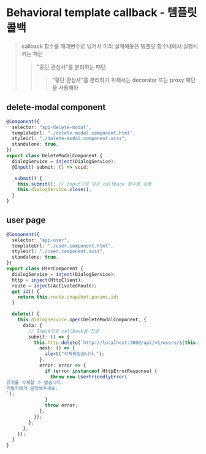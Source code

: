 # Behavioral template callback - 템플릿 콜백

> callback 함수를 매개변수로 넘겨서 미리 설계해놓은 템플릿 함수내에서 실행시키는 패턴
>
> > "종단 관심사"를 분리하는 패턴
> >
> > > "횡단 관심사"를 분리하기 위해서는 decorator 또는 proxy 패턴을 사용해라

## delete-modal component

```ts
@Component({
  selector: "app-delete-modal",
  templateUrl: "./delete-modal.component.html",
  styleUrl: "./delete-modal.component.scss",
  standalone: true,
})
export class DeleteModalComponent {
  dialogService = inject(DialogService);
  @Input() submit: () => void;

  _submit() {
    this.submit(); // Input으로 받은 callback 함수를 실행
    this.dialogService.close();
  }
}
```

## user page

```ts
@Component({
  selector: "app-user",
  templateUrl: "./user.component.html",
  styleUrl: "./user.component.scss",
  standalone: true,
})
export class UserComponent {
  dialogService = inject(DialogService);
  http = inject(HttpClient);
  route = inject(ActivatedRoute);
  get id() {
    return this.route.snapshot.params.id;
  }

  delete() {
    this.dialogService.open(DeleteModalComponent, {
      data: {
        // Input으로 callback을 전달
        submit: () => {
          this.http.delete(`http://localhost:3000/api/v1/users/${this.id}`).subscribe({
            next: () => {
              alert("삭제되었습니다.");
            },
            error: error => {
              if (error instanceof HttpErrorResponse) {
                throw new UserFriendlyError(`
유저를 삭제할 수 없습니다.
개발자에게 문의해주세요.
`);
              }
              throw error;
            },
          });
        },
      },
    });
  }
}
```

